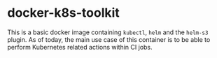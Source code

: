 # docker-k8s-toolkit

This is a basic docker image containing `kubectl`, `helm` and the `helm-s3` plugin.
As of today, the main use case of this container is to be able to perform Kubernetes related actions within CI jobs.
